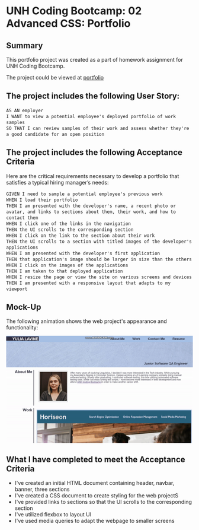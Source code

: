 # UNH Coding Bootcamp: 02 Advanced CSS: Portfolio

## Summary
This portfolio project was created as a part of homework assignment for UNH Coding Bootcamp. 

The project could be viewed at [portfolio](https://ilavine.github.io/My-Portfolio/)





## The project includes the following User Story:

```
AS AN employer
I WANT to view a potential employee's deployed portfolio of work samples
SO THAT I can review samples of their work and assess whether they're a good candidate for an open position
```


## The project includes the following Acceptance Criteria

Here are the critical requirements necessary to develop a portfolio that satisfies a typical hiring manager’s needs:

```
GIVEN I need to sample a potential employee's previous work
WHEN I load their portfolio
THEN I am presented with the developer's name, a recent photo or avatar, and links to sections about them, their work, and how to contact them
WHEN I click one of the links in the navigation
THEN the UI scrolls to the corresponding section
WHEN I click on the link to the section about their work
THEN the UI scrolls to a section with titled images of the developer's applications
WHEN I am presented with the developer's first application
THEN that application's image should be larger in size than the others
WHEN I click on the images of the applications
THEN I am taken to that deployed application
WHEN I resize the page or view the site on various screens and devices
THEN I am presented with a responsive layout that adapts to my viewport
```


## Mock-Up

The following animation shows the web project's appearance and functionality:

![portfolio demo](./assets/images/project-gif.gif)


## What I have completed to meet the Acceptance Criteria

* I've created an initial HTML document containing header, navbar, banner, three sections
* I've created a CSS document to create styling for the web projectS
* I've provided links to sections so that the UI scrolls to the corresponding section
* I've utilized flexbox to layout UI
* I've used media queries to adapt the webpage to smaller screens
